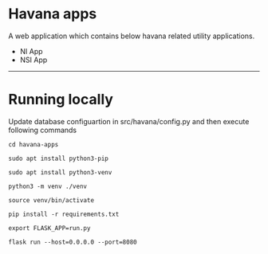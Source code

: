 # Havana apps

A web application which contains below havana related utility applications.
- NI App
- NSI App

---

# Running locally

Update database configuartion in src/havana/config.py and then execute following commands

```
cd havana-apps
```
```
sudo apt install python3-pip
```
```
sudo apt install python3-venv
```
```
python3 -m venv ./venv
```
```
source venv/bin/activate
```
```
pip install -r requirements.txt
```
```
export FLASK_APP=run.py
```
```
flask run --host=0.0.0.0 --port=8080
```
